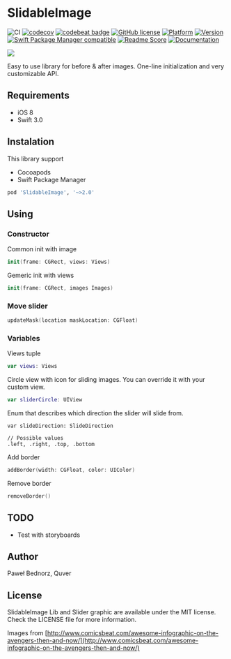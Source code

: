 # SlidableImage
![CI](https://github.com/quver/SlidableImage/workflows/CI/badge.svg)
[![codecov](https://codecov.io/gh/quver/SlidableImage/branch/master/graph/badge.svg)](https://codecov.io/gh/quver/SlidableImage)
[![codebeat badge](https://codebeat.co/badges/53a20383-39e8-42ee-9df3-56b3bb55cb1d)](https://codebeat.co/projects/github-com-quver-slidableimage)
[![GitHub license](https://img.shields.io/github/license/quver/SlidableImage.svg)]()
[![Platform](https://img.shields.io/cocoapods/p/SlidableImage.svg?style=flat)](http://cocoapods.org/pods/SlidableImage)
[![Version](https://img.shields.io/cocoapods/v/SlidableImage.svg?style=flat)](http://cocoapods.org/pods/SlidableImage)
[![Swift Package Manager compatible](https://img.shields.io/badge/SPM-compatible-brightgreen.svg)](https://swift.org/package-manager)
[![Readme Score](http://readme-score-api.herokuapp.com/score.svg?url=https://github.com/quver/slidableimage)](http://clayallsopp.github.io/readme-score?url=https://github.com/quver/slidableimage)
[![Documentation](https://quver.github.io/SlidableImage/badge.svg)](https://quver.github.io/VATIdValidator/index.html)

![](https://raw.githubusercontent.com/quver/SlidableImage/master/Assets/demo.gif)

Easy to use library for before & after images. One-line initialization and very customizable API.

## Requirements

- iOS 8
- Swift 3.0

## Instalation

This library support

- Cocoapods
- Swift Package Manager

```ruby
pod 'SlidableImage', '~>2.0'
```

## Using

### Constructor

Common init with image

```swift
init(frame: CGRect, views: Views)
```
Gemeric init with views

```swift
init(frame: CGRect, images Images)
```

### Move slider
```swift
updateMask(location maskLocation: CGFloat)
```

### Variables

Views tuple

```swift
var views: Views
```

Circle view with icon for sliding images. You can override it with your custom view.


```swift
var sliderCircle: UIView
```

Enum that describes which direction the slider will slide from.

```
var slideDirection: SlideDirection

// Possible values
.left, .right, .top, .bottom
```

Add border

```swift
addBorder(width: CGFloat, color: UIColor)
```

Remove border

```swift
removeBorder()
```

## TODO
- Test with storyboards

## Author

Paweł Bednorz, Quver

## License

SlidableImage Lib and Slider graphic are available under the MIT license. 
Check the LICENSE file for more information.

Images from [http://www.comicsbeat.com/awesome-infographic-on-the-avengers-then-and-now/](http://www.comicsbeat.com/awesome-infographic-on-the-avengers-then-and-now/)
